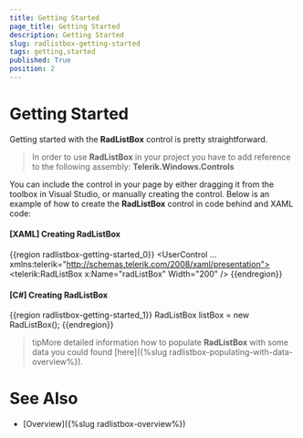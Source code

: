 ```yaml
---
title: Getting Started
page_title: Getting Started
description: Getting Started
slug: radlistbox-getting-started
tags: getting,started
published: True
position: 2
---
```


# Getting Started

Getting started with the __RadListBox__ control is pretty straightforward.

>In order to use __RadListBox__ in your project you have to add reference to the following assembly:
>__Telerik.Windows.Controls__

You can include the control in your page by either dragging it from the toolbox in Visual Studio, or manually creating the control. Below is an example of how to create the __RadListBox__ control in code behind and XAML code:

#### __[XAML]  Creating RadListBox__

{{region radlistbox-getting-started_0}}
	<UserControl
	    ... 
	    xmlns:telerik="http://schemas.telerik.com/2008/xaml/presentation">
	    <Grid x:Name="LayoutRoot" Background="White">
	        <StackPanel>
	            <telerik:RadListBox x:Name="radListBox" Width="200" />
	        </StackPanel>
	    </Grid>
	</UserControl>
{{endregion}}

#### __[C#]  Creating RadListBox__

{{region radlistbox-getting-started_1}}
	RadListBox listBox = new RadListBox();
{{endregion}}

>tipMore detailed information how to populate __RadListBox__ with some data you could found [here]({%slug radlistbox-populating-with-data-overview%}).

# See Also

 * [Overview]({%slug radlistbox-overview%})